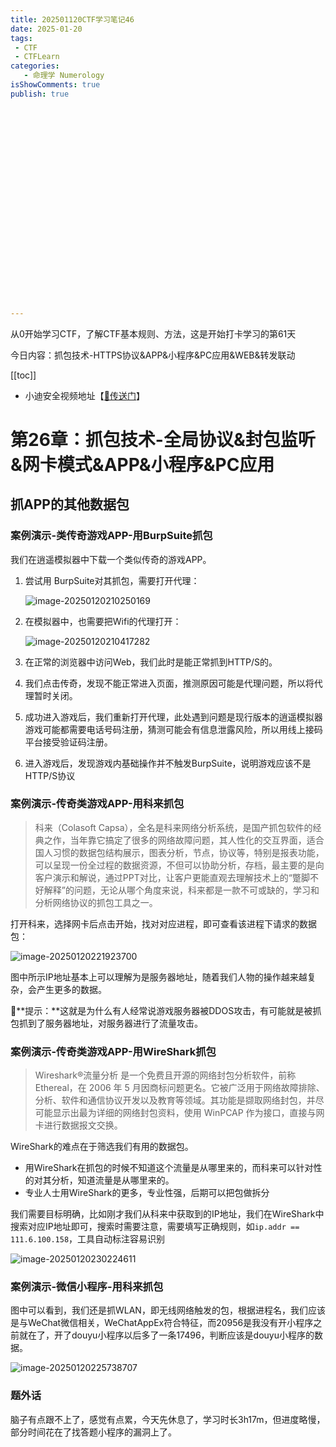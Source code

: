 ```yaml
---
title: 202501120CTF学习笔记46
date: 2025-01-20
tags:
 - CTF
 - CTFLearn
categories:
   - 命理学 Numerology
isShowComments: true
publish: true
























---
```


<Boxx/>

从0开始学习CTF，了解CTF基本规则、方法，这是开始打卡学习的第61天

今日内容：抓包技术-HTTPS协议&APP&小程序&PC应用&WEB&转发联动

[[toc]]

- 小迪安全视频地址【[🔗传送门]([https://www.bilibili.com/video/BV123yAYMEwb/)】

<!-- more -->

# 第26章：抓包技术-全局协议&封包监听&网卡模式&APP&小程序&PC应用

## 抓APP的其他数据包

### 案例演示-类传奇游戏APP-用BurpSuite抓包

我们在逍遥模拟器中下载一个类似传奇的游戏APP。

1. 尝试用 BurpSuite对其抓包，需要打开代理：

   ![image-20250120210250169](/img/ctfLearn/image-20250120210250169.png)

2. 在模拟器中，也需要把Wifi的代理打开：

   ![image-20250120210417282](/img/ctfLearn/image-20250120210417282.png)

3. 在正常的浏览器中访问Web，我们此时是能正常抓到HTTP/S的。

4. 我们点击传奇，发现不能正常进入页面，推测原因可能是代理问题，所以将代理暂时关闭。

5. 成功进入游戏后，我们重新打开代理，此处遇到问题是现行版本的逍遥模拟器游戏可能都需要电话号码注册，猜测可能会有信息泄露风险，所以用线上接码平台接受验证码注册。

6. 进入游戏后，发现游戏内基础操作并不触发BurpSuite，说明游戏应该不是HTTP/S协议



### 案例演示-传奇类游戏APP-用科来抓包

> 科来（Colasoft Capsa），全名是科来网络分析系统，是国产抓包软件的经典之作，当年靠它搞定了很多的网络故障问题，其人性化的交互界面，适合国人习惯的数据包结构展示，图表分析，节点，协议等，特别是报表功能，可以呈现一份全过程的数据资源，不但可以协助分析，存档，最主要的是向客户演示和解说，通过PPT对比，让客户更能直观去理解技术上的“蹩脚不好解释”的问题，无论从哪个角度来说，科来都是一款不可或缺的，学习和分析网络协议的抓包工具之一。

打开科来，选择网卡后点击开始，找对对应进程，即可查看该进程下请求的数据包：

![image-20250120221923700](/img/ctfLearn/image-20250120221923700.png)

图中所示IP地址基本上可以理解为是服务器地址，随着我们人物的操作越来越复杂，会产生更多的数据。

📓**提示：**这就是为什么有人经常说游戏服务器被DDOS攻击，有可能就是被抓包抓到了服务器地址，对服务器进行了流量攻击。



### 案例演示-传奇类游戏APP-用WireShark抓包

> Wireshark®流量分析 是一个免费且开源的网络封包分析软件，前称 Ethereal，在 2006 年 5 月因商标问题更名。它被广泛用于网络故障排除、分析、软件和通信协议开发以及教育等领域。其功能是撷取网络封包，并尽可能显示出最为详细的网络封包资料，使用 WinPCAP 作为接口，直接与网卡进行数据报文交换。

WireShark的难点在于筛选我们有用的数据包。

- 用WireShark在抓包的时候不知道这个流量是从哪里来的，而科来可以针对性的对其分析，知道流量是从哪里来的。
- 专业人士用WireShark的更多，专业性强，后期可以把包做拆分

我们需要目标明确，比如刚才我们从科来中获取到的IP地址，我们在WireShark中搜索对应IP地址即可，搜索时需要注意，需要填写正确规则，如`ip.addr == 111.6.100.158`，工具自动标注容易识别

![image-20250120230224611](/img/ctfLearn/image-20250120230224611.png)



### 案例演示-微信小程序-用科来抓包

图中可以看到，我们还是抓WLAN，即无线网络触发的包，根据进程名，我们应该是与WeChat微信相关，WeChatAppEx符合特征，而20956是我没有开小程序之前就在了，开了douyu小程序以后多了一条17496，判断应该是douyu小程序的数据。

![image-20250120225738707](/img/ctfLearn/image-20250120225738707.png)



### 题外话

脑子有点跟不上了，感觉有点累，今天先休息了，学习时长3h17m，但进度略慢，部分时间花在了找答题小程序的漏洞上了。